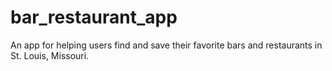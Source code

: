 # bar_restaurant_app
An app for helping users find and save their favorite bars and restaurants in St. Louis, Missouri. 
